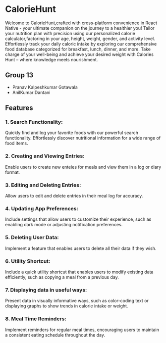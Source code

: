 # CalorieHunt

Welcome to CalorieHunt,crafted with cross-platform convenience in React Native - your ultimate companion on the journey to a healthier you! Tailor your nutrition plan with precision using our personalized calorie calculator,factoring in your age, height, weight, gender, and activity level. Effortlessly track your daily caloric intake by exploring our comprehensive food database categorized for breakfast, lunch, dinner, and more. Take charge of your well-being and achieve your desired weight with Calories Hunt – where knowledge meets nourishment.

## Group 13

- Pranav Kalpeshkumar Gotawala
- AnilKumar Dantani

## Features

### 1. Search Functionality:
Quickly find and log your favorite foods with our powerful search functionality. Effortlessly discover nutritional information for a wide range of food items.

### 2. Creating and Viewing Entries:
Enable users to create new enteies for meals and view them in a log or diary format.

### 3. Editing and Deleting Entries:
Allow users to edit and delete entries in their meal log for accuracy.

### 4. Updating App Preferences:
Include settings that allow users to customize their experience, such as enabling dark mode or adjusting notification preferences.

### 5. Deleting User Data:
Implement a feature that enables users to delete all their data if they wish.

### 6. Utility Shortcut:
Include a quick utility shortcut that enables users to modify existing data efficiently, such as copying a meal from a previous day.

### 7. Displaying data in useful ways:
Present data in visually informative ways, such as color-coding text or displaying graphs to show trends in calorie intake or weight.

### 8. Meal Time Reminders:
Implement reminders for regular meal times, encouraging users to maintain a consistent eating schedule throughout the day.









